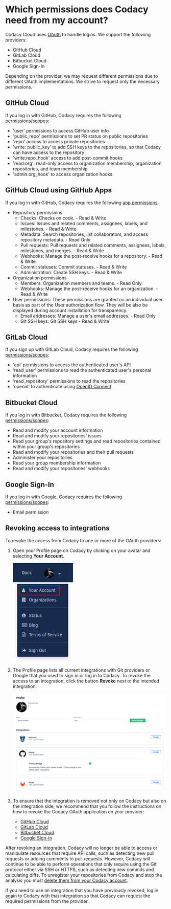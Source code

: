 # Which permissions does Codacy need from my account?

Codacy Cloud uses [OAuth](https://oauth.net/) to handle logins. We support the following providers:

-   GitHub Cloud
-   GitLab Cloud
-   Bitbucket Cloud
-   Google Sign-In

Depending on the provider, we may request different permissions due to different OAuth implementations. We strive to request only the necessary permissions.

## GitHub Cloud

If you log in with GitHub, Codacy requires the following [permissions/scopes](https://developer.github.com/apps/building-integrations/setting-up-and-registering-oauth-apps/about-scopes-for-oauth-apps/):

-   'user' permissions to access GitHub user info
-   'public_repo' permissions to set PR status on public repositories
-   'repo' access to access private repositories
-   'write: public_key' to add SSH keys to the repositories, so that
      Codacy can have access to the repository
-   'write:repo_hook' access to add post-commit hooks
-   'read:org': read-only access to organization membership,
      organization repositories, and team membership
-   'admin:org_hook' to access organization hooks

## GitHub Cloud using GitHub Apps

If you log in with GitHub, Codacy requires the following [app permissions](https://developer.github.com/v3/apps/permissions/):

-   Repository permissions
    -   Checks: Checks on code. - Read & Write
    -   Issues: Issues and related comments, assignees, labels, and milestones. - Read & Write
    -   Metadata: Search repositories, list collaborators, and access repository metadata. - Read Only
    -   Pull requests: Pull requests and related comments, assignees, labels, milestones, and merges. - Read & Write
    -   Webhooks: Manage the post-receive hooks for a repository. - Read & Write
    -   Commit statuses: Commit statuses. - Read & Write
    -   Administration: Create SSH keys. - Read & Write
-   Organization permissions
    -   Members: Organization members and teams. - Read Only
    -   Webhooks: Manage the post-receive hooks for an organization. - Read & Write
-   User permissions: These permissions are granted on an individual user basis as part of the User authorization flow. They will be also be displayed during account installation for transparency.
    -   Email addresses: Manage a user's email addresses. - Read Only
    -   Git SSH keys: Git SSH keys - Read & Write

## GitLab Cloud

If you sign up with GitLab Cloud, Codacy requires the following [permissions/scopes](https://docs.gitlab.com/ee/integration/oauth_provider.html#authorized-applications):

-   ‘api’ permissions to access the authenticated user's API
-   ‘read_user’ permissions to read the authenticated user's personal information
-   ‘read_repository’ permissions to read the repositories
-   ‘openid’ to authenticate using [OpenID Connect](https://docs.gitlab.com/ee/integration/openid_connect_provider.html#shared-information)

## Bitbucket Cloud

If you log in with Bitbucket, Codacy requires the following [permissions/scopes](https://developer.atlassian.com/cloud/bitbucket/bitbucket-cloud-rest-api-scopes/):

-   Read and modify your account information
-   Read and modify your repositories' issues
-   Read your group's repository settings and read repositories contained within your group's repositories
-   Read and modify your repositories and their pull requests
-   Administer your repositories
-   Read your group membership information
-   Read and modify your repositories' webhooks

## Google Sign-In

If you log in with Google, Codacy requires the following [permissions/scopes](https://developers.google.com/identity/protocols/googlescopes#google_sign-in):

-   Email permission

## Revoking access to integrations

To revoke the access from Codacy to one or more of the OAuth providers:

1.  Open your Profile page on Codacy by clicking on your avatar and selecting **Your Account**.

    ![Opening Your Account](../images/revoke-1.png)

2.  The Profile page lists all current integrations with Git providers or Google that you used to sign in or log in to Codacy. To revoke the access to an integration, click the button **Revoke** next to the intended integration.

    ![Revoking an integration](../images/revoke-2.png)

3.  To ensure that the integration is removed not only on Codacy but also on the integration side, we recommend that you follow the instructions on how to revoke the Codacy OAuth application on your provider:
    -   [GitHub Cloud](https://help.github.com/en/github/authenticating-to-github/reviewing-your-authorized-integrations)
    -   [GitLab Cloud](https://docs.gitlab.com/ee/integration/oauth_provider.html#authorized-applications)
    -   [Bitbucket Cloud](https://confluence.atlassian.com/bitbucket/bitbucket-cloud-apps-979433330.html#BitbucketCloudapps-OAuthconsumerpermissions)
    -   [Google Sign-in](https://support.google.com/accounts/answer/3466521#remove-access)

After revoking an integration, Codacy will no longer be able to access or manipulate resources that require API calls, such as detecting new pull requests or adding comments to pull requests. However, Codacy will continue to be able to perform operations that only require using the Git protocol either via SSH or HTTPS, such as detecting new commits and calculating diffs. To unregister your repositories from Codacy and stop the analysis you must [delete them from your Codacy account](/hc/en-us/articles/207994835-How-do-I-transfer-delete-a-repository-from-my-account-).

If you need to use an integration that you have previously revoked, log in again to Codacy with that integration so that Codacy can request the required permissions from the provider.
